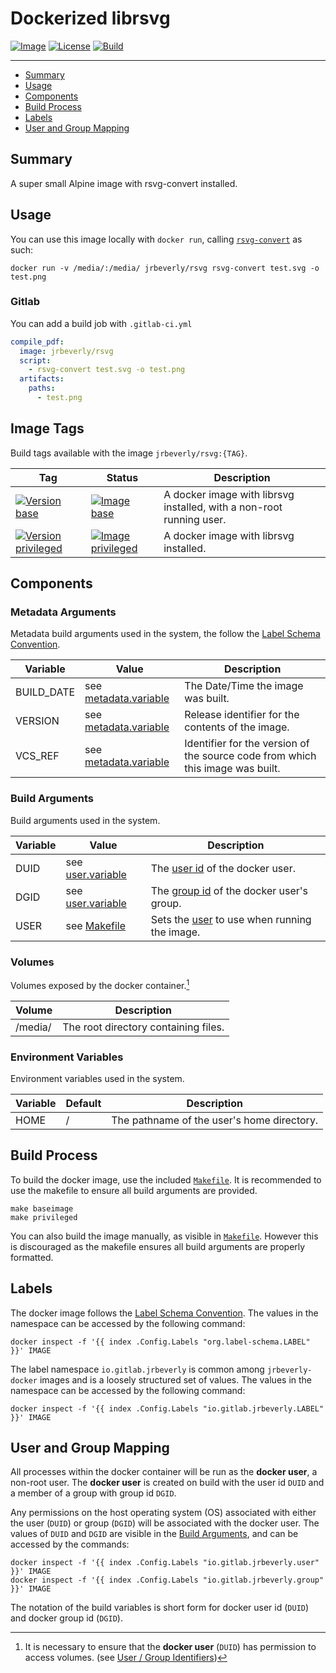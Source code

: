 # Dockerized librsvg
[![Image][image-badge]][image-link]
[![License][license-badge]][license-link]
[![Build][build-badge]][build-link]

---

 * [Summary](#summary)
 * [Usage](#usage)
 * [Components](#components)
 * [Build Process](#build-process)
 * [Labels](#labels)
 * [User and Group Mapping](#user-and-group-mapping)

## Summary

A super small Alpine image with rsvg-convert installed.

## Usage

You can use this image locally with `docker run`, calling [`rsvg-convert`](http://manpages.ubuntu.com/manpages/zesty/man1/rsvg-convert.1.html) as such:

```console
docker run -v /media/:/media/ jrbeverly/rsvg rsvg-convert test.svg -o test.png
```

### Gitlab
You can add a build job with `.gitlab-ci.yml`

```yaml
compile_pdf:
  image: jrbeverly/rsvg
  script:
    - rsvg-convert test.svg -o test.png
  artifacts:
    paths:
      - test.png
```

## Image Tags

Build tags available with the image `jrbeverly/rsvg:{TAG}`.

| Tag | Status | Description |
| --- | ------ | ----------- |
| [![Version base][base-badge]][base-link] | [![Image base][base-image-badge]][base-link] | A docker image with librsvg installed, with a non-root running user. |
| [![Version privileged][privileged-badge]][privileged-link] | [![Image privileged][privileged-image-badge]][privileged-link]  | A docker image with librsvg installed. |

## Components

### Metadata Arguments

Metadata build arguments used in the system, the follow the [Label Schema Convention](http://label-schema.org).

| Variable | Value | Description |
| -------- | ----- |------------ |
| BUILD_DATE | see [metadata.variable](Makefile.metadata.variable) | The Date/Time the image was built. |
| VERSION | see [metadata.variable](Makefile.metadata.variable) | Release identifier for the contents of the image. |
| VCS_REF | see [metadata.variable](Makefile.metadata.variable) | Identifier for the version of the source code from which this image was built. |

### Build Arguments

Build arguments used in the system.

| Variable | Value | Description |
| -------- | ------- |------------ |
| DUID | see [user.variable](Makefile.user.variable) | The [user id](http://www.linfo.org/uid.html) of the docker user. |
| DGID | see [user.variable](Makefile.user.variable) | The [group id](http://www.linfo.org/uid.html) of the docker user's group. |
| USER | see [Makefile](Makefile) | Sets the [user](http://www.linfo.org/uid.html) to use when running the image. |

### Volumes

Volumes exposed by the docker container.[^1]

| Volume | Description |
| ------ | ----------- |
| /media/ | The root directory containing files. |

### Environment Variables

Environment variables used in the system.

| Variable | Default | Description |
| -------- | ------- |------------ |
| HOME | / | The pathname of the user's home directory. |

## Build Process

To build the docker image, use the included [`Makefile`](Makefile). It is recommended to use the makefile to ensure all build arguments are provided.

```
make baseimage
make privileged
```

You can also build the image manually, as visible in [`Makefile`](Makefile).  However this is discouraged as the makefile ensures all build arguments are properly formatted.

## Labels

The docker image follows the [Label Schema Convention](http://label-schema.org).  The values in the namespace can be accessed by the following command:

```console
docker inspect -f '{{ index .Config.Labels "org.label-schema.LABEL" }}' IMAGE
```

The label namespace `io.gitlab.jrbeverly` is common among `jrbeverly-docker` images and is a loosely structured set of values.  The values in the namespace can be accessed by the following command:

```console
docker inspect -f '{{ index .Config.Labels "io.gitlab.jrbeverly.LABEL" }}' IMAGE
```

## User and Group Mapping

All processes within the docker container will be run as the **docker user**, a non-root user.  The **docker user** is created on build with the user id `DUID` and a member of a group with group id `DGID`.  

Any permissions on the host operating system (OS) associated with either the user (`DUID`) or group (`DGID`) will be associated with the docker user.  The values of `DUID` and `DGID` are visible in the [Build Arguments](#build-arguments), and can be accessed by the commands:

```console
docker inspect -f '{{ index .Config.Labels "io.gitlab.jrbeverly.user" }}' IMAGE
docker inspect -f '{{ index .Config.Labels "io.gitlab.jrbeverly.group" }}' IMAGE
```

The notation of the build variables is short form for docker user id (`DUID`) and docker group id (`DGID`). 

[^1]: It is necessary to ensure that the **docker user** (`DUID`) has permission to access volumes. (see [User / Group Identifiers](#user-and-group-mapping))

[build-badge]: https://gitlab.com/jrbeverly-docker/docker-rsvg/badges/master/build.svg
[build-link]: https://gitlab.com/jrbeverly-docker/docker-rsvg/commits/master

[license-badge]: https://images.microbadger.com/badges/license/jrbeverly/rsvg.svg
[license-link]: https://microbadger.com/images/jrbeverly/rsvg "Get your own license badge on microbadger.com"

[image-badge]: https://img.shields.io/badge/alpine-3.5-orange.svg?maxAge=2592000
[image-link]: https://hub.docker.com/_/alpine/

[base-badge]: https://images.microbadger.com/badges/version/jrbeverly/rsvg:baseimage.svg
[base-image-badge]: https://images.microbadger.com/badges/image/jrbeverly/rsvg:baseimage.svg
[base-link]: https://microbadger.com/images/jrbeverly/rsvg:baseimage "Get your own version badge on microbadger.com"

[privileged-badge]: https://images.microbadger.com/badges/version/jrbeverly/rsvg:privileged.svg
[privileged-image-badge]: https://images.microbadger.com/badges/image/jrbeverly/rsvg:privileged.svg
[privileged-link]: https://microbadger.com/images/jrbeverly/rsvg:privileged "Get your own version badge on microbadger.com"